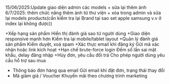 15/06/2025:Update giao diện admin các models + sửa lại thêm ảnh
6/7/2025: thêm chức năng thêm ảnh từ thư viện + xóa trong admin và sửa lại models products(cần kiểm tra lại Brand tại sao set apple samsung v.v ở index lại không được))

+Xếp hạng sản phẩm	Hiển thị đánh giá sao từ người dùng
+Giao diện responsive mạnh hơn	Kiểm tra lại mobile/tablet layout
+Quản lý đánh giá sản phẩm	Kiểm duyệt, xoá spam
+Xác thực email khi đăng ký	Gửi mã xác nhận hoặc link kích hoạt
+Hạn chế brute-force login	Đếm số lần sai mật khẩu, delay đăng nhập
+Hủy đơn, yêu cầu đổi trả	Cho phép người dùng yêu cầu hỗ trợ sau mua
+ Thông báo đơn hàng qua email	Gửi email khi đặt đơn, trạng thái thay đổi
+  Mã giảm giá / Voucher	Khuyến mãi theo chương trình marketing